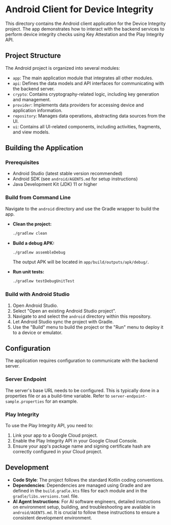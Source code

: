 # Android Client for Device Integrity

This directory contains the Android client application for the Device Integrity project. The app demonstrates how to interact with the backend services to perform device integrity checks using Key Attestation and the Play Integrity API.

## Project Structure

The Android project is organized into several modules:

-   `app`: The main application module that integrates all other modules.
-   `api`: Defines the data models and API interfaces for communicating with the backend server.
-   `crypto`: Contains cryptography-related logic, including key generation and management.
-   `provider`: Implements data providers for accessing device and application information.
-   `repository`: Manages data operations, abstracting data sources from the UI.
-   `ui`: Contains all UI-related components, including activities, fragments, and view models.

## Building the Application

### Prerequisites

-   Android Studio (latest stable version recommended)
-   Android SDK (see `android/AGENTS.md` for setup instructions)
-   Java Development Kit (JDK) 11 or higher

### Build from Command Line

Navigate to the `android` directory and use the Gradle wrapper to build the app.

-   **Clean the project:**
    ```bash
    ./gradlew clean
    ```
-   **Build a debug APK:**
    ```bash
    ./gradlew assembleDebug
    ```
    The output APK will be located in `app/build/outputs/apk/debug/`.

-   **Run unit tests:**
    ```bash
    ./gradlew testDebugUnitTest
    ```

### Build with Android Studio

1.  Open Android Studio.
2.  Select "Open an existing Android Studio project".
3.  Navigate to and select the `android` directory within this repository.
4.  Let Android Studio sync the project with Gradle.
5.  Use the "Build" menu to build the project or the "Run" menu to deploy it to a device or emulator.

## Configuration

The application requires configuration to communicate with the backend server.

### Server Endpoint

The server's base URL needs to be configured. This is typically done in a properties file or as a build-time variable. Refer to `server-endpoint-sample.properties` for an example.

### Play Integrity

To use the Play Integrity API, you need to:

1.  Link your app to a Google Cloud project.
2.  Enable the Play Integrity API in your Google Cloud Console.
3.  Ensure your app's package name and signing certificate hash are correctly configured in your Cloud project.

## Development

-   **Code Style**: The project follows the standard Kotlin coding conventions.
-   **Dependencies**: Dependencies are managed using Gradle and are defined in the `build.gradle.kts` files for each module and in the `gradle/libs.versions.toml` file.
-   **AI Agent Instructions**: For AI software engineers, detailed instructions on environment setup, building, and troubleshooting are available in `android/AGENTS.md`. It is crucial to follow these instructions to ensure a consistent development environment.
